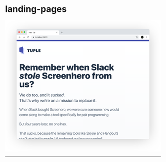 # landing-pages

<a href="https://upbeat-lovelace-a535ac.netlify.com/">
<img src="assets/tuple_img.png" alt="tuple"/>
</a>

---

